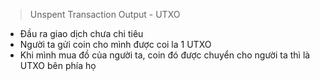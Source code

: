 > Unspent Transaction Output - UTXO
- Đầu ra giao dịch chưa chi tiêu
- Người ta gửi coin cho mình được coi la 1 UTXO
- Khi mình mua đồ của người ta, coin đó được chuyển cho người ta thì là UTXO bên phía họ


